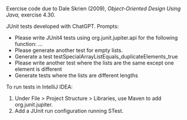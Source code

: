 Exercise code due to Dale Skrien (2009), _Object-Oriented Design Using Java,_ exercise 4.30.

JUnit tests developed with ChatGPT. Prompts:
* Please write JUnit4 tests using org.junit.jupiter.api for the following function: ...
* Please generate another test for empty lists.
* Generate a test testSpecialArrayListEquals_duplicateElements_true
* Please write another test where the lists are the same except one element is different
* Generate tests where the lists are different lengths

To run tests in IntelliJ IDEA:
1. Under File > Project Structure > Libraries, use Maven to add org.junit.jupiter.
2. Add a JUnit run configuration running STest.
